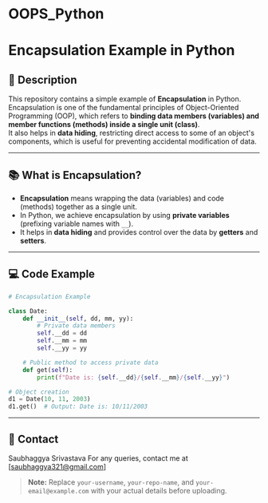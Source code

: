 # OOPS_Python
# Encapsulation Example in Python

## 📌 Description

This repository contains a simple example of **Encapsulation** in Python.  
Encapsulation is one of the fundamental principles of Object-Oriented Programming (OOP), which refers to **binding data members (variables) and member functions (methods) inside a single unit (class)**.  
It also helps in **data hiding**, restricting direct access to some of an object's components, which is useful for preventing accidental modification of data.

---

## 📚 What is Encapsulation?

- **Encapsulation** means wrapping the data (variables) and code (methods) together as a single unit.
- In Python, we achieve encapsulation by using **private variables** (prefixing variable names with `__`).
- It helps in **data hiding** and provides control over the data by **getters** and **setters**.

---

## 💻 Code Example

```python
# Encapsulation Example

class Date:
    def __init__(self, dd, mm, yy):
        # Private data members
        self.__dd = dd
        self.__mm = mm
        self.__yy = yy

    # Public method to access private data
    def get(self):
        print(f"Date is: {self.__dd}/{self.__mm}/{self.__yy}")

# Object creation
d1 = Date(10, 11, 2003)
d1.get()  # Output: Date is: 10/11/2003
```

---



## 📧 Contact
Saubhaggya Srivastava
For any queries, contact me at [saubhaggya321@gmail.com]  


> **Note:** Replace `your-username`, `your-repo-name`, and `your-email@example.com` with your actual details before uploading.
